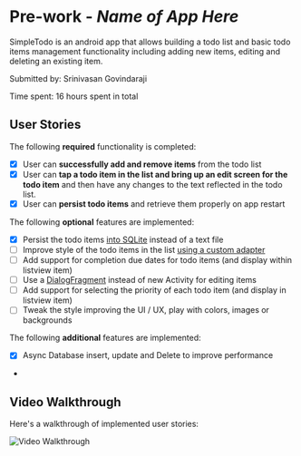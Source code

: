 # Pre-work - *Name of App Here*

SimpleTodo is an android app that allows building a todo list and basic todo items management functionality including adding new items, editing and deleting an existing item.

Submitted by: Srinivasan Govindaraji

Time spent: 16 hours spent in total

## User Stories

The following **required** functionality is completed:

* [X] User can **successfully add and remove items** from the todo list
* [X] User can **tap a todo item in the list and bring up an edit screen for the todo item** and then have any changes to the text reflected in the todo list.
* [X] User can **persist todo items** and retrieve them properly on app restart

The following **optional** features are implemented:

* [X] Persist the todo items [into SQLite](http://guides.codepath.com/android/Persisting-Data-to-the-Device#sqlite) instead of a text file
* [ ] Improve style of the todo items in the list [using a custom adapter](http://guides.codepath.com/android/Using-an-ArrayAdapter-with-ListView)
* [ ] Add support for completion due dates for todo items (and display within listview item)
* [ ] Use a [DialogFragment](http://guides.codepath.com/android/Using-DialogFragment) instead of new Activity for editing items
* [ ] Add support for selecting the priority of each todo item (and display in listview item)
* [ ] Tweak the style improving the UI / UX, play with colors, images or backgrounds

The following **additional** features are implemented:

* [X] Async Database insert, update and Delete to improve performance
* 
## Video Walkthrough 
Here's a walkthrough of implemented user stories:

<img src='https://goo.gl/photos/firgXgWxgQsZVf757' title=' Todo List Video Walkthrough' width='' alt='Video Walkthrough' />

